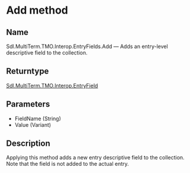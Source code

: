 # Add method

## Name

Sdl.MultiTerm.TMO.Interop.EntryFields.Add —          Adds an entry-level descriptive field to the collection.

## Returntype

[Sdl.MultiTerm.TMO.Interop.EntryField](Sdl.MultiTerm.TMO.Interop.EntryField.md)

## Parameters

* FieldName (String)
* Value (Variant)


## Description



Applying this method adds a new entry descriptive field to the collection. Note that the field is not added to the actual entry.


